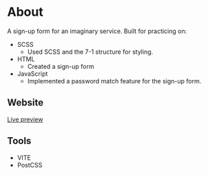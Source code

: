 # About

A sign-up form for an imaginary service. Built for practicing on:

- SCSS
  - Used SCSS and the 7-1 structure for styling.
- HTML
  - Created a sign-up form
- JavaScript
  - Implemented a password match feature for the sign-up form.

## Website

[Live preview](https://petrosath.github.io/sign-up-form/)

## Tools

- VITE
- PostCSS
